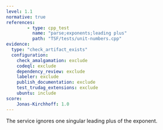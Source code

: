 ```yaml
---
level: 1.1
normative: true
references:
        - type: cpp_test
          name: "parse;exponents;leading plus"
          path: "TSF/tests/unit-numbers.cpp"
evidence:
  type: "check_artifact_exists"
  configuration:
    check_amalgamation: exclude
    codeql: exclude
    dependency_review: exclude
    labeler: exclude
    publish_documentation: exclude
    test_trudag_extensions: exclude
    ubuntu: include
score:
    Jonas-Kirchhoff: 1.0
---
```


The service ignores one singular leading plus of the exponent.